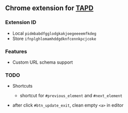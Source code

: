 Chrome extension for [TAPD](http://www.tapd.cn/)
---

### Extension ID

* Local `pidmbabdfgglodgkakjoegeeeemfkdeg`
* Store `ifnplghlomamhddgdknfcennkpcjcoke`

### Features

* Custom URL schema support

### TODO

* Shortcuts
  * shortcut for `#previous_element` and `#next_element`

* after click `#btn_update_exit`, clean empty `<a>` in editor


